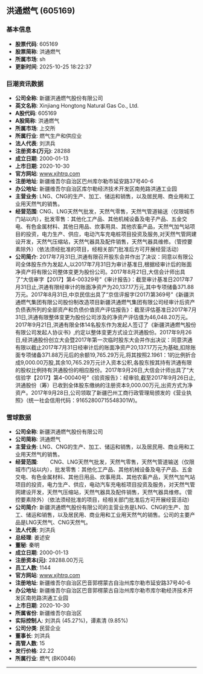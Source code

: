 ## 洪通燃气 (605169)

### 基本信息

- **股票代码**: 605169
- **股票简称**: 洪通燃气
- **所属市场**: sh
- **更新时间**: 2025-10-25 18:22:37

### 巨潮资讯数据

- **公司全称**: 新疆洪通燃气股份有限公司
- **英文名称**: Xinjiang Hongtong Natural Gas Co., Ltd.
- **A股代码**: 605169
- **A股简称**: 洪通燃气
- **所属市场**: 上交所
- **所属行业**: 燃气生产和供应业
- **法人代表**: 刘洪兵
- **注册资本(万元)**: 28288
- **成立日期**: 2000-01-13
- **上市日期**: 2020-10-30
- **官方网站**: www.xjhtrq.com
- **注册地址**: 新疆维吾尔自治区巴州库尔勒市延安路37号40-6
- **办公地址**: 新疆维吾尔自治区库尔勒经济技术开发区南苑路洪通工业园
- **主营业务**: LNG、CNG的生产、加工、储运和销售，以及居民用、商业用和工业用天然气的销售。
- **经营范围**: CNG、LNG天然气批发，天然气零售，天然气管道输送（仅限城市门站以内），批发零售：其他化工产品、其他机械设备及电子产品、五金交电、有色金属材料、其他日用品、炊事用具、其他农畜产品，天然气加气站项目的投资，电力生产、供应，电动汽车充电桩项目投资及服务,对天然气管网建设开发，天然气压缩站，天然气器具及配件销售，天然气器具维修。（管控要素除外）（依法须经批准的项目，经相关部门批准后方可开展经营活动）
- **公司简介**: 2017年7月31日,洪通有限召开股东会并作出了决议：同意以有限公司全体股东作为发起人,以2017年7月31日为审计基准日,根据经审计后的账面净资产将有限公司整体变更为股份公司。2017年8月21日,大信会计师出具了“大信审字【2017】第4-00329号”《审计报告》：截至审计基准日2017年7月31日止,洪通有限经审计的账面净资产为20,137.17万元,其中专项储备371.88万元。2017年8月31日,中京民信出具了“京信评报字(2017)第369号”《新疆洪通燃气集团有限公司股份制改造项目新疆洪通燃气集团有限公司经审计后资产负债表所列的全部资产和负债价值资产评估报告》：截至评估基准日2017年7月31日,洪通有限整体变更为股份公司涉及的净资产评估值为46,048.20万元。2017年9月21日,洪通有限全体14名股东作为发起人签订了《新疆洪通燃气股份有限公司发起人协议书》,约定以整体变更方式设立洪通股份。2017年9月26日,经洪通股份创立大会暨2017年第一次临时股东大会并作出决议：同意洪通有限以截止2017年7月31日经审计后的账面净资产20,137.17万元为基础,扣除账面专项储备371.88万元后的余额19,765.29万元,将其按照2.1961：1的比例折合成9,000.00万股,其余10,765.29万元计入资本公积,各股东按其持有洪通有限的股权比例持有洪通股份的相应股份。2017年9月26日,大信会计师出具了“大信验字【2017】第4-00040号”《验资报告》：经审验,截至2017年9月26日止,洪通股份（筹）已收到全体股东缴纳的注册资本9,000.00万元,出资方式为净资产。2017年9月28日,公司领取了新疆巴州工商行政管理局颁发的《营业执照》（统一社会信用代码：91652800715548301W)。

### 雪球数据

- **公司全称**: 新疆洪通燃气股份有限公司
- **公司简称**: 洪通燃气
- **主营业务**: LNG、CNG的生产、加工、储运和销售，以及居民用、商业用和工业用天然气的销售。
- **经营范围**: 　　CNG、LNG天然气批发，天然气零售，天然气管道输送（仅限城市门站以内），批发零售：其他化工产品、其他机械设备及电子产品、五金交电、有色金属材料、其他日用品、炊事用具、其他农畜产品，天然气加气站项目的投资，电力生产、供应，电动汽车充电桩项目投资及服务，对天然气管网建设开发，天然气压缩站，天然气器具及配件销售，天然气器具维修。（管控要素除外）（依法须经批准的项目，经相关部门批准后方可开展经营活动）
- **公司简介**: 新疆洪通燃气股份有限公司的主营业务是LNG、CNG的生产、加工、储运和销售，以及居民用、商业用和工业用天然气的销售。公司的主要产品是LNG天然气、CNG天然气。
- **法人代表**: 刘洪兵
- **总经理**: 姜述安
- **董秘**: 秦明
- **成立日期**: 2000-01-13
- **注册资本(元)**: 28288.00万元
- **员工人数**: 1144
- **官方网站**: www.xjhtrq.com
- **注册地址**: 新疆维吾尔自治区巴音郭楞蒙古自治州库尔勒市延安路37号40-6
- **办公地址**: 新疆维吾尔自治区巴音郭楞蒙古自治州库尔勒市库尔勒经济技术开发区南苑路洪通工业园
- **上市日期**: 2020-10-30
- **所属省份**: 新疆维吾尔自治区
- **实际控制人**: 刘洪兵 (45.27%)，谭素清 (9.85%)
- **公司分类**: 民营企业
- **董事长**: 刘洪兵
- **高管人数**: 15
- **发行价格**: 22.22
- **所属行业**: 燃气 (BK0046)

---